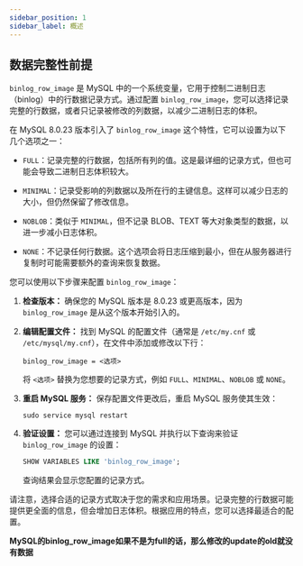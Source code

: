 ```yaml
---
sidebar_position: 1
sidebar_label: 概述
---
```


## 数据完整性前提

`binlog_row_image` 是 MySQL 中的一个系统变量，它用于控制二进制日志（binlog）中的行数据记录方式。通过配置 `binlog_row_image`，您可以选择记录完整的行数据，或者只记录被修改的列数据，以减少二进制日志的体积。

在 MySQL 8.0.23 版本引入了 `binlog_row_image` 这个特性，它可以设置为以下几个选项之一：

- `FULL`：记录完整的行数据，包括所有列的值。这是最详细的记录方式，但也可能会导致二进制日志体积较大。

- `MINIMAL`：记录受影响的列数据以及所在行的主键信息。这样可以减少日志的大小，但仍然保留了修改信息。

- `NOBLOB`：类似于 `MINIMAL`，但不记录 BLOB、TEXT 等大对象类型的数据，以进一步减小日志体积。

- `NONE`：不记录任何行数据。这个选项会将日志压缩到最小，但在从服务器进行复制时可能需要额外的查询来恢复数据。

您可以使用以下步骤来配置 `binlog_row_image`：

1. **检查版本：** 确保您的 MySQL 版本是 8.0.23 或更高版本，因为 `binlog_row_image` 是从这个版本开始引入的。

2. **编辑配置文件：** 找到 MySQL 的配置文件（通常是 `/etc/my.cnf` 或 `/etc/mysql/my.cnf`），在文件中添加或修改以下行：

   ```
   binlog_row_image = <选项>
   ```

   将 `<选项>` 替换为您想要的记录方式，例如 `FULL`、`MINIMAL`、`NOBLOB` 或 `NONE`。

3. **重启 MySQL 服务：** 保存配置文件更改后，重启 MySQL 服务使其生效：

   ```
   sudo service mysql restart
   ```

4. **验证设置：** 您可以通过连接到 MySQL 并执行以下查询来验证 `binlog_row_image` 的设置：

   ```sql
   SHOW VARIABLES LIKE 'binlog_row_image';
   ```

   查询结果会显示您配置的记录方式。

请注意，选择合适的记录方式取决于您的需求和应用场景。记录完整的行数据可能提供更全面的信息，但会增加日志体积。根据应用的特点，您可以选择最适合的配置。

**MySQL的binlog_row_image如果不是为full的话，那么修改的update的old就没有数据**